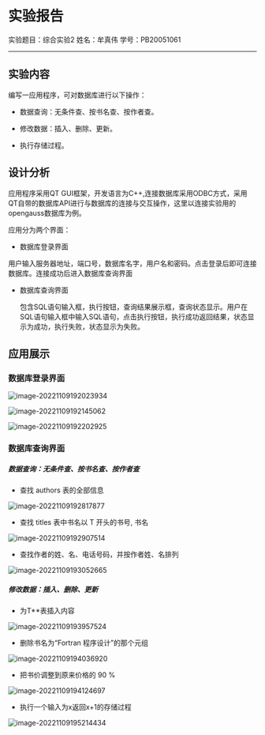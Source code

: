 # 实验报告

实验题目：综合实验2		  姓名：牟真伟			学号：PB20051061

------

## 实验内容

编写一应用程序，可对数据库进行以下操作： 

- 数据查询：无条件查、按书名查、按作者查。 

- 修改数据：插入、删除、更新。 

- 执行存储过程。

## 设计分析

应用程序采用QT GUI框架，开发语言为C++,连接数据库采用ODBC方式，采用QT自带的数据库API进行与数据库的连接与交互操作，这里以连接实验用的opengauss数据库为例。

应用分为两个界面：

- 数据库登录界面

​	用户输入服务器地址，端口号，数据库名字，用户名和密码。点击登录后即可连接数据库。连接成功后进入数据库查询界面

- 数据库查询界面

  包含SQL语句输入框，执行按钮，查询结果展示框，查询状态显示。用户在SQL语句输入框中输入SQL语句，点击执行按钮，执行成功返回结果，状态显示为成功，执行失败，状态显示为失败。

## 应用展示

### 数据库登录界面

![image-20221109192023934](https://gitee.com/aweary/img/raw/master/img/202211091920006.png)





![image-20221109192145062](https://gitee.com/aweary/img/raw/master/img/202211091921128.png)





![image-20221109192202925](https://gitee.com/aweary/img/raw/master/img/202211091922981.png)

### 数据库查询界面

##### 数据查询：无条件查、按书名查、按作者查

- 查找 authors 表的全部信息

![image-20221109192817877](https://gitee.com/aweary/img/raw/master/img/202211091928046.png)

- 查找 titles 表中书名以 T 开头的书号, 书名

![image-20221109192907514](https://gitee.com/aweary/img/raw/master/img/202211091929641.png)

- 查找作者的姓、名、电话号码，并按作者姓、名排列

![image-20221109193052665](https://gitee.com/aweary/img/raw/master/img/202211091930761.png)

##### 修改数据：插入、删除、更新

  - 为T**表插入内容

![image-20221109193957524](https://gitee.com/aweary/img/raw/master/img/202211091939645.png)

- 删除书名为“Fortran 程序设计”的那个元组

![image-20221109194036920](https://gitee.com/aweary/img/raw/master/img/202211091940045.png)

- 把书价调整到原来价格的 90 %

![image-20221109194124697](https://gitee.com/aweary/img/raw/master/img/202211091941793.png)

- 执行一个输入为x返回x+1的存储过程

![image-20221109195214434](https://gitee.com/aweary/img/raw/master/img/202211091952516.png)

